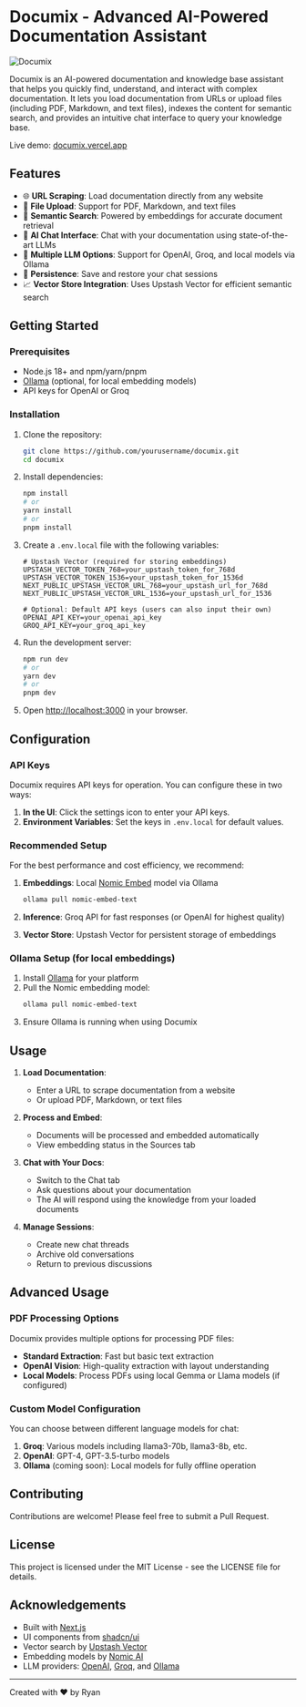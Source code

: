 # Documix - Advanced AI-Powered Documentation Assistant

![Documix](https://raw.githubusercontent.com/anshaysaboo/documix/main/public/documix-logo.png)

Documix is an AI-powered documentation and knowledge base assistant that helps you quickly find, understand, and interact with complex documentation. It lets you load documentation from URLs or upload files (including PDF, Markdown, and text files), indexes the content for semantic search, and provides an intuitive chat interface to query your knowledge base.

Live demo: [documix.vercel.app](https://documix.vercel.app)

## Features

- 🌐 **URL Scraping**: Load documentation directly from any website
- 📁 **File Upload**: Support for PDF, Markdown, and text files
- 🧠 **Semantic Search**: Powered by embeddings for accurate document retrieval
- 💬 **AI Chat Interface**: Chat with your documentation using state-of-the-art LLMs
- 🚀 **Multiple LLM Options**: Support for OpenAI, Groq, and local models via Ollama
- 🔄 **Persistence**: Save and restore your chat sessions
- 📈 **Vector Store Integration**: Uses Upstash Vector for efficient semantic search

## Getting Started

### Prerequisites

- Node.js 18+ and npm/yarn/pnpm
- [Ollama](https://ollama.ai/) (optional, for local embedding models)
- API keys for OpenAI or Groq

### Installation

1. Clone the repository:
   ```bash
   git clone https://github.com/yourusername/documix.git
   cd documix
   ```

2. Install dependencies:
   ```bash
   npm install
   # or
   yarn install
   # or
   pnpm install
   ```

3. Create a `.env.local` file with the following variables:
   ```
   # Upstash Vector (required for storing embeddings)
   UPSTASH_VECTOR_TOKEN_768=your_upstash_token_for_768d
   UPSTASH_VECTOR_TOKEN_1536=your_upstash_token_for_1536d
   NEXT_PUBLIC_UPSTASH_VECTOR_URL_768=your_upstash_url_for_768d
   NEXT_PUBLIC_UPSTASH_VECTOR_URL_1536=your_upstash_url_for_1536

   # Optional: Default API keys (users can also input their own)
   OPENAI_API_KEY=your_openai_api_key
   GROQ_API_KEY=your_groq_api_key
   ```

4. Run the development server:
   ```bash
   npm run dev
   # or
   yarn dev
   # or
   pnpm dev
   ```

5. Open [http://localhost:3000](http://localhost:3000) in your browser.

## Configuration

### API Keys

Documix requires API keys for operation. You can configure these in two ways:

1. **In the UI**: Click the settings icon to enter your API keys.
2. **Environment Variables**: Set the keys in `.env.local` for default values.

### Recommended Setup

For the best performance and cost efficiency, we recommend:

1. **Embeddings**: Local [Nomic Embed](https://github.com/nomic-ai/nomic) model via Ollama
   ```bash
   ollama pull nomic-embed-text
   ```

2. **Inference**: Groq API for fast responses (or OpenAI for highest quality)

3. **Vector Store**: Upstash Vector for persistent storage of embeddings

### Ollama Setup (for local embeddings)

1. Install [Ollama](https://ollama.ai/) for your platform
2. Pull the Nomic embedding model:
   ```bash
   ollama pull nomic-embed-text
   ```
3. Ensure Ollama is running when using Documix

## Usage

1. **Load Documentation**:
   - Enter a URL to scrape documentation from a website
   - Or upload PDF, Markdown, or text files

2. **Process and Embed**:
   - Documents will be processed and embedded automatically
   - View embedding status in the Sources tab

3. **Chat with Your Docs**:
   - Switch to the Chat tab
   - Ask questions about your documentation
   - The AI will respond using the knowledge from your loaded documents

4. **Manage Sessions**:
   - Create new chat threads
   - Archive old conversations
   - Return to previous discussions

## Advanced Usage

### PDF Processing Options

Documix provides multiple options for processing PDF files:

- **Standard Extraction**: Fast but basic text extraction
- **OpenAI Vision**: High-quality extraction with layout understanding
- **Local Models**: Process PDFs using local Gemma or Llama models (if configured)

### Custom Model Configuration

You can choose between different language models for chat:

1. **Groq**: Various models including llama3-70b, llama3-8b, etc.
2. **OpenAI**: GPT-4, GPT-3.5-turbo models
3. **Ollama** (coming soon): Local models for fully offline operation

## Contributing

Contributions are welcome! Please feel free to submit a Pull Request.

## License

This project is licensed under the MIT License - see the LICENSE file for details.

## Acknowledgements

- Built with [Next.js](https://nextjs.org/)
- UI components from [shadcn/ui](https://ui.shadcn.com/)
- Vector search by [Upstash Vector](https://upstash.com/vector)
- Embedding models by [Nomic AI](https://nomic.ai/)
- LLM providers: [OpenAI](https://openai.com/), [Groq](https://groq.com/), and [Ollama](https://ollama.ai/)

---

Created with ❤️ by Ryan
